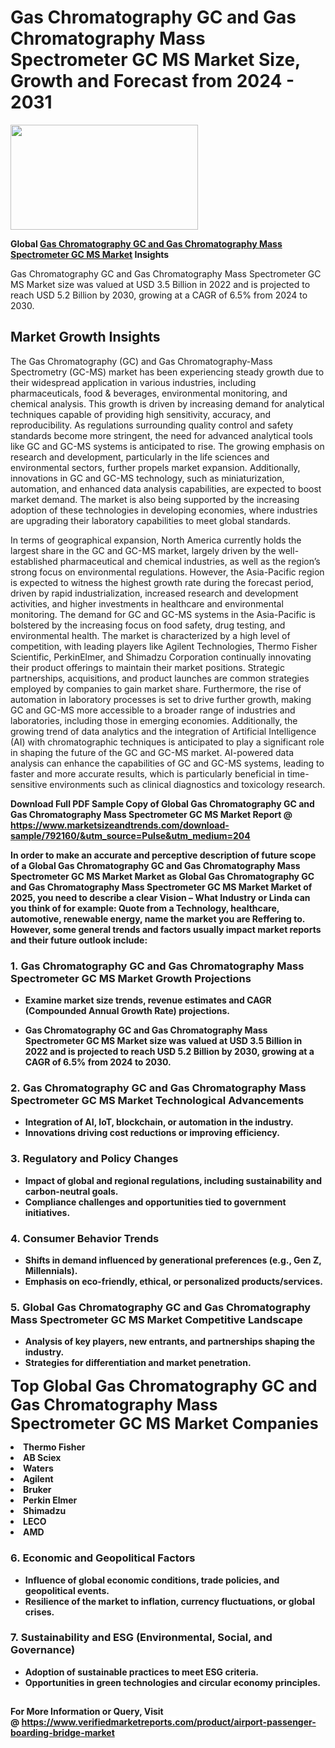 <H1>Gas Chromatography GC and Gas Chromatography Mass Spectrometer GC MS Market Size, Growth and Forecast from 2024 - 2031</H1><img class="aligncenter size-medium wp-image-584254" src="https://thirdeyenews.in/wp-content/uploads/2024/09/Global-Market-Research-300x168.jpeg" alt="" width="300" height="168" /><p><strong>Global&nbsp;<a href="https://www.marketsizeandtrends.com/download-sample/792160/&amp;utm_source=Pulse&amp;utm_medium=204">Gas Chromatography GC and Gas Chromatography Mass Spectrometer GC MS Market</a> Insights</strong></p><p>Gas Chromatography GC and Gas Chromatography Mass Spectrometer GC MS Market size was valued at USD 3.5 Billion in 2022 and is projected to reach USD 5.2 Billion by 2030, growing at a CAGR of 6.5% from 2024 to 2030.</p><p><h2>Market Growth Insights</h2> <p>The Gas Chromatography (GC) and Gas Chromatography-Mass Spectrometry (GC-MS) market has been experiencing steady growth due to their widespread application in various industries, including pharmaceuticals, food & beverages, environmental monitoring, and chemical analysis. This growth is driven by increasing demand for analytical techniques capable of providing high sensitivity, accuracy, and reproducibility. As regulations surrounding quality control and safety standards become more stringent, the need for advanced analytical tools like GC and GC-MS systems is anticipated to rise. The growing emphasis on research and development, particularly in the life sciences and environmental sectors, further propels market expansion. Additionally, innovations in GC and GC-MS technology, such as miniaturization, automation, and enhanced data analysis capabilities, are expected to boost market demand. The market is also being supported by the increasing adoption of these technologies in developing economies, where industries are upgrading their laboratory capabilities to meet global standards.</p> <p><strong></strong></p> <p>In terms of geographical expansion, North America currently holds the largest share in the GC and GC-MS market, largely driven by the well-established pharmaceutical and chemical industries, as well as the region’s strong focus on environmental regulations. However, the Asia-Pacific region is expected to witness the highest growth rate during the forecast period, driven by rapid industrialization, increased research and development activities, and higher investments in healthcare and environmental monitoring. The demand for GC and GC-MS systems in the Asia-Pacific is bolstered by the increasing focus on food safety, drug testing, and environmental health. The market is characterized by a high level of competition, with leading players like Agilent Technologies, Thermo Fisher Scientific, PerkinElmer, and Shimadzu Corporation continually innovating their product offerings to maintain their market positions. Strategic partnerships, acquisitions, and product launches are common strategies employed by companies to gain market share. Furthermore, the rise of automation in laboratory processes is set to drive further growth, making GC and GC-MS more accessible to a broader range of industries and laboratories, including those in emerging economies. Additionally, the growing trend of data analytics and the integration of Artificial Intelligence (AI) with chromatographic techniques is anticipated to play a significant role in shaping the future of the GC and GC-MS market. AI-powered data analysis can enhance the capabilities of GC and GC-MS systems, leading to faster and more accurate results, which is particularly beneficial in time-sensitive environments such as clinical diagnostics and toxicology research.</p> <p><strong></p><p><span class=""><strong>Download Full PDF Sample Copy of Global Gas Chromatography GC and Gas Chromatography Mass Spectrometer GC MS Market Report</strong> @ <a href="https://www.marketsizeandtrends.com/download-sample/792160/&amp;utm_source=Pulse&amp;utm_medium=204" target="_blank">https://www.marketsizeandtrends.com/download-sample/792160/&amp;utm_source=Pulse&amp;utm_medium=204</a></span></p><p>In order to make an accurate and perceptive description of future scope of a Global&nbsp;Gas Chromatography GC and Gas Chromatography Mass Spectrometer GC MS Market Market as Global&nbsp;Gas Chromatography GC and Gas Chromatography Mass Spectrometer GC MS Market Market of 2025, you need to describe a clear Vision &ndash; What Industry or Linda can you think of for example: Quote from a Technology, healthcare, automotive, renewable energy, name the market you are Reffering to. However, some general trends and factors usually impact market reports and their future outlook include:</p><h3>1.&nbsp;<strong>Gas Chromatography GC and Gas Chromatography Mass Spectrometer GC MS Market Growth Projections</strong></h3><ul><li>Examine market size trends, revenue estimates and CAGR (Compounded Annual Growth Rate) projections.</li><li><p>Gas Chromatography GC and Gas Chromatography Mass Spectrometer GC MS Market size was valued at USD 3.5 Billion in 2022 and is projected to reach USD 5.2 Billion by 2030, growing at a CAGR of 6.5% from 2024 to 2030.</p></li></ul><h3>2.&nbsp;<strong>Gas Chromatography GC and Gas Chromatography Mass Spectrometer GC MS Market Technological Advancements</strong></h3><ul><li>Integration of AI, IoT, blockchain, or automation in the industry.</li><li>Innovations driving cost reductions or improving efficiency.</li></ul><h3>3.&nbsp;<strong>Regulatory and Policy Changes</strong></h3><ul><li>Impact of global and regional regulations, including sustainability and carbon-neutral goals.</li><li>Compliance challenges and opportunities tied to government initiatives.</li></ul><h3>4.&nbsp;<strong>Consumer Behavior Trends</strong></h3><ul><li>Shifts in demand influenced by generational preferences (e.g., Gen Z, Millennials).</li><li>Emphasis on eco-friendly, ethical, or personalized products/services.</li></ul><h3>5.&nbsp;<strong>Global Gas Chromatography GC and Gas Chromatography Mass Spectrometer GC MS Market Competitive Landscape</strong></h3><ul><li>Analysis of key players, new entrants, and partnerships shaping the industry.</li><li>Strategies for differentiation and market penetration.</li></ul><p data-pm-slice="1 1 []"><span style="color: inherit; font-family: inherit; font-size: 25px;">Top Global Gas Chromatography GC and Gas Chromatography Mass Spectrometer GC MS Market Companies</span></p><div class="" data-test-id=""><p><li>Thermo Fisher</li><li> AB Sciex</li><li> Waters</li><li> Agilent</li><li> Bruker</li><li> Perkin Elmer</li><li> Shimadzu</li><li> LECO</li><li> AMD</li></p></div><h3>6.&nbsp;<strong>Economic and Geopolitical Factors</strong></h3><ul><li>Influence of global economic conditions, trade policies, and geopolitical events.</li><li>Resilience of the market to inflation, currency fluctuations, or global crises.</li></ul><h3>7.&nbsp;<strong>Sustainability and ESG (Environmental, Social, and Governance)</strong></h3><ul><li>Adoption of sustainable practices to meet ESG criteria.</li><li>Opportunities in green technologies and circular economy principles.</li></ul><h2><strong style="font-size: 14px;">For More Information or Query, Visit @&nbsp;</strong><a style="background-color: #ffffff; font-size: 14px;" href="https://www.marketsizeandtrends.com/report/gas-chromatography-gc-and-gas-chromatography-mass-spectrometer-gc-ms-market/" target="_blank">https://www.verifiedmarketreports.com/product/airport-passenger-boarding-bridge-market</a></h2>
